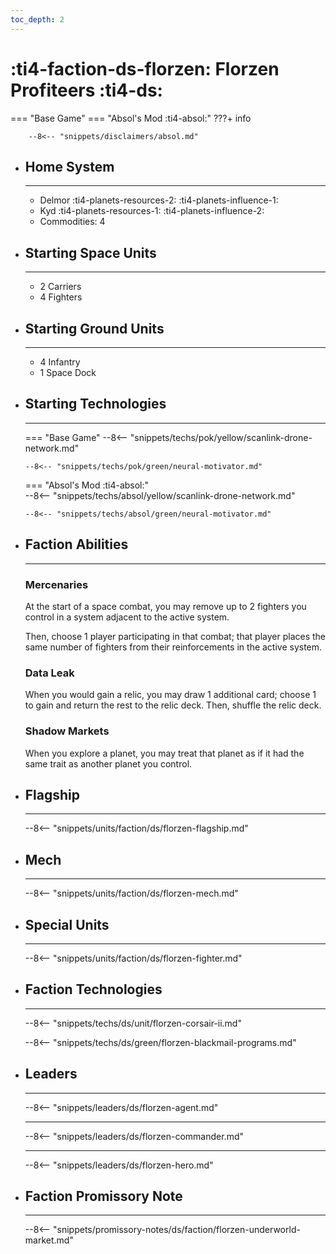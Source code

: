 ```yaml
---
toc_depth: 2
---
```


# :ti4-faction-ds-florzen: Florzen Profiteers :ti4-ds:
=== "Base Game"
=== "Absol's Mod :ti4-absol:" 
    ???+ info

        --8<-- "snippets/disclaimers/absol.md"

<div class="grid cards" markdown>

-   ## __Home System__

    ---

    * Delmor :ti4-planets-resources-2: :ti4-planets-influence-1:
    * Kyd :ti4-planets-resources-1: :ti4-planets-influence-2:
    * Commodities: 4

</div>

<div class="grid cards" markdown>

-   ## __Starting Space Units__

    ---

    * 2 Carriers
    * 4 Fighters

-   ## __Starting Ground Units__

    ---

    * 4 Infantry
    * 1 Space Dock

-   ## __Starting Technologies__

    ---
    === "Base Game"
        --8<-- "snippets/techs/pok/yellow/scanlink-drone-network.md"

        --8<-- "snippets/techs/pok/green/neural-motivator.md"

    === "Absol's Mod :ti4-absol:"  
        --8<-- "snippets/techs/absol/yellow/scanlink-drone-network.md"

        --8<-- "snippets/techs/absol/green/neural-motivator.md"

-   ## __Faction Abilities__

    ---
    ### **Mercenaries**
    
    At the start of a space combat, you may remove up to 2 fighters you control in a system adjacent to the active system. 
    
    Then, choose 1 player participating in that combat; that player places the same number of fighters from their reinforcements in the active system.

    ### **Data Leak**
    
    When you would gain a relic, you may draw 1 additional card; choose 1 to gain and return the rest to the relic deck. Then, shuffle the relic deck.

    ### **Shadow Markets**
    
    When you explore a planet, you may treat that planet as if it had the same trait as another planet you control.

-   ## __Flagship__

    ---
    --8<-- "snippets/units/faction/ds/florzen-flagship.md"

-   ## __Mech__

    ---
    --8<-- "snippets/units/faction/ds/florzen-mech.md"

</div>

<div class="grid cards" markdown>

-   ## __Special Units__

    ---
    --8<-- "snippets/units/faction/ds/florzen-fighter.md"

</div>

<div class="grid cards" markdown>

-   ## __Faction Technologies__

    ---

    --8<-- "snippets/techs/ds/unit/florzen-corsair-ii.md"

    --8<-- "snippets/techs/ds/green/florzen-blackmail-programs.md"


-   ## __Leaders__

    ---
    
    --8<-- "snippets/leaders/ds/florzen-agent.md"

    ---

    --8<-- "snippets/leaders/ds/florzen-commander.md"

    ---

    --8<-- "snippets/leaders/ds/florzen-hero.md"

-   ## __Faction Promissory Note__

    ---
    --8<-- "snippets/promissory-notes/ds/faction/florzen-underworld-market.md"

</div>